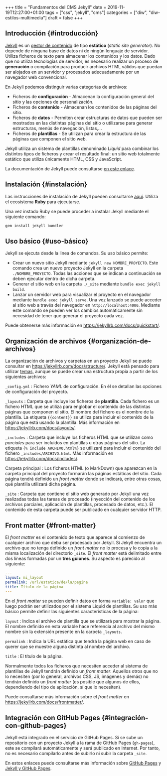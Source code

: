 +++
title = "Fundamentos del CMS Jekyll"
date = 2019-11-19T12:27:00+01:00
tags = ["css", "jekyll", "cms"]
categories = ["diw", "diw-estilos-multimedia"]
draft = false
+++

## Introducción {#introducción}

[Jekyll](https://jekyllrb.com) es un [gestor de contenido](https://es.wikipedia.org/wiki/Sistema%5Fde%5Fgestión%5Fde%5Fcontenidos) de tipo **estático** (_static site generator_). No depende de ninguna base de datos ni de ningún lenguaje de servidor. Utiliza ficheros de texto para almacenar los contenidos y los datos. Dado que no utiliza tecnologías de servidor, es necesario realizar un proceso de **generación** o compilación para producir archivos HTML válidos que puedan ser alojados en un servidor y procesados adecuadamente por un navegador web convencional.

<!--more-->

En Jekyll podemos distinguir varias categorías de archivos:

-   Ficheros de **configuración** - Almacenan la configuración general del sitio y las opciones de personalización.
-   Ficheros de **contenido** - Almacenan los contenidos de las páginas del sitio.
-   Ficheros de **datos** - Permiten crear estructuras de datos que pueden ser mostrados en las distintas páginas del sitio o utilizarse para generar estructuras, menús de navegación, listas,...
-   Ficheros de **plantillas** - Se utilizan para crear la estructura de las páginas que componen el sitio web.

Jekyll utiliza un sistema de plantillas denominado _Liquid_ para combinar los distintos tipos de ficheros y crear el resultado final: un sitio web totalmente estático que utiliza únicamente HTML, CSS y JavaScript.

La documentación de Jekyll puede consultarse [en este enlace](https://jekyllrb.com/docs/).


## Instalación {#instalación}

Las instrucciones de instalación de Jekyll pueden consultarse [aquí](https://jekyllrb.com/docs/installation/). Utiliza el ecosistema **Ruby** para ejecutarse.

Una vez instado Ruby se puede proceder a instalar Jekyll mediante el siguiente comando:

```sh
gem install jekyll bundler
```


## Uso básico {#uso-básico}

Jekyll se ejecuta desde la linea de comandos. Su uso básico permite:

-   Crear un nuevo sitio Jekyll mediante `jekyll new NOMBRE_PROYECTO`. Este comando crea un nuevo proyecto Jekyll en la carpeta `./NOMBRE_PROYECTO`. Todas las acciones que se indican a continuación se deben ejecutar dentro de dicha carpeta.
-   Generar el sitio web en la carpeta `./_site` mediante `bundle exec jekyll build`.
-   Lanzar un servidor web para visualizar el proyecto en el navegador mediante `bundle exec jekyll serve`. Una vez lanzado se puede acceder al sitio web a través del navegador en `http://localhost:4000`. Mediante este comando se pueden ver los cambios automáticamente sin necesidad de tener que generar el proyecto cada vez.

Puede obtenerse más información en <https://jekyllrb.com/docs/quickstart/>.


## Organización de archivos {#organización-de-archivos}

La organización de archivos y carpetas en un proyecto Jekyll se puede consultar en <https://jekyllrb.com/docs/structure/>. Jekyll está pensado para utilizar [temas](https://jekyllrb.com/docs/themes/), aunque se puede crear una estructura propia a partir de los siguientes archivos:

`_config.yml`
: Fichero _YAML_ de configuración. En él se detallan las opciones de configuración del proyecto.

`_layouts`
: Carpeta que incluye los ficheros de **plantilla**. Cada fichero es un fichero HTML que se utiliza para englobar el contenido de las distintas páginas que componen el sitio. El nombre del fichero es el nombre de la plantilla. La etiqueta `{{content}}` se utiliza para incluir el contenido de la página que está usando la plantilla. Más información en <https://jekyllrb.com/docs/layouts/>.

`_includes`
: Carpeta que incluye los ficheros HTML que se utilizan como _parciales_ para ser incluidos en plantillas u otras páginas del sitio. La etiqueta `{% include ARCHIVO.html%}` se utilizará para incluir el contenido del fichero `_includes/ARCHIVO.html`. Más información en <https://jekyllrb.com/docs/includes/>.

Carpeta principal
: Los ficheros HTML (o MarkDown) que aparezcan en la carpeta principal del proyecto formarán las páginas estáticas del sitio. Cada página tendrá definido un _front matter_ donde se indicará, entre otras cosas, qué plantilla utilizará dicha página.

`_site`
: Carpeta que contiene el sitio web generado por Jekyll una vez realizadas todas las tareas de procesado (inyección del contenido de los archivos parciales, aplicación de plantillas, procesado de datos, etc.). El contenido de esta carpeta puede ser publicado en cualquier servidor HTTP.


## Front matter {#front-matter}

El _front matter_ es el contenido de texto que aparece al comienzo de cualquier archivo que deba ser procesado por Jekyll. Si Jekyll encuentra un archivo que no tenga definido un _front matter_ no lo procesa y lo copia a la misma localización del directorio `_site`. El _front matter_ está delimitado entre dos líneas formadas por un **tres guiones**. Su aspecto es parecido al siguiente:

```yaml
---
layout: mi_layout
permalink: /url/estatica/de/la/pagina
title: Título de la página
---
```

En el _front matter_ se pueden definir datos en forma `variable: valor` que luego podrán ser utilizados por el sistema Liquid de plantillas. Su uso más básico permite definir las siguientes características de la página:

`layout`
: Indica el archivo de plantilla que se utilizará para mostrar la página. El nombre definido en esta variable hace referencia al archivo del mismo nombre sin la extensión presente en la carpeta `_layouts`.

`permalink`
: Indica la URL estática que tendrá la página web en caso de querer que se muestre alguna distinta al nombre del archivo.

`title`
: El título de la página.

Normalmente todos los ficheros que necesiten acceder al sistema de plantillas de Jekyll tendrán definido un _front matter_. Aquellos otros que no lo necesiten (por lo general, archivos CSS, JS, imágenes y demás) no tendrán definido un _front matter_ (es posible que algunos de ellos, dependiendo del tipo de aplicación, sí que lo necesiten).

Puede consultarse más información sobre el _front matter_ en <https://jekyllrb.com/docs/frontmatter/>.


## Integración con GitHub Pages {#integración-con-github-pages}

Jekyll está integrado en el servicio de GitHub Pages. Si se sube un repositorio con un proyecto Jekyll a la rama de GitHub Pages (`gh-pages`), este se compilará automáticamente y será publicado en Internet. Por tanto, no es necesario compilarlo antes de subirlo ni subir la carpeta `_site`.

En estos enlaces puede consultarse más información sobre [GitHub Pages](https://pages.github.com/) y [Jekyll y GitHub Pages](https://help.github.com/articles/using-jekyll-as-a-static-site-generator-with-github-pages/).
